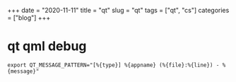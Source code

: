 +++ 
date = "2020-11-11"
title = "qt"
slug = "qt" 
tags = ["qt", "cs"]
categories = ["blog"]
+++

# qt qml debug
```
export QT_MESSAGE_PATTERN="[%{type}] %{appname} (%{file}:%{line}) - %{message}"
```
